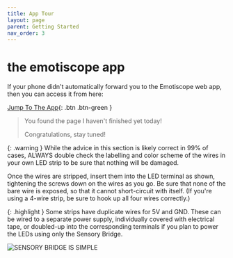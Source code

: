 ```yaml
---
title: App Tour
layout: page
parent: Getting Started
nav_order: 3
---
```


# the **emotiscope app**

If your phone didn't automatically forward you to the Emotiscope web app, then you can access it from here:

[Jump To The App](https://app.emotiscope.rocks/){: .btn .btn-green }

> You found the page I haven't finished yet today!
>
> Congratulations, stay tuned!

{: .warning }
While the advice in this section is likely correct in 99% of cases, ALWAYS double check the labelling and color scheme of the wires in your own LED strip to be sure that nothing will be damaged.

Once the wires are stripped, insert them into the LED terminal as shown, tightening the screws down on the wires as you go. Be sure that none of the bare wire is exposed, so that it cannot short-circuit with itself. (If you're using a 4-wire strip, be sure to hook up all four wires correctly.)

{: .highlight }
Some strips have duplicate wires for 5V and GND. These can be wired to a separate power supply, individually covered with electrical tape, or doubled-up into the corresponding terminals if you plan to power the LEDs using only the Sensory Bridge.

![SENSORY BRIDGE IS SIMPLE](https://github.com/connornishijima/sensory_bridge_docs/blob/main/img/16.jpg?raw=true)

